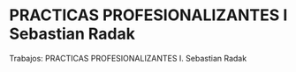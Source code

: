 # PRACTICAS PROFESIONALIZANTES I Sebastian Radak
Trabajos: PRACTICAS PROFESIONALIZANTES I. Sebastian Radak
